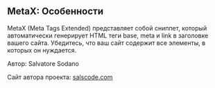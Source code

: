 
<meta http-equiv="Content-Type" content="text/html; charset=utf-8">
<h2>MetaX: Особенности</h2>

<p>MetaX (Meta Tags Extended) представляет собой сниппет, который автоматически генерирует HTML теги base, meta и link в заголовке вашего сайта. Убедитесь, что ваш сайт содержит все элементы, в которых он нуждается.</p>
<p>Автор: Salvatore Sodano</p>
<p>Сайт автора проекта: <!--noindex--><a rel="nofollow" href="http://salscode.com/modx-extras/metax" target="_blank">salscode.com</a><!--/noindex--></p>